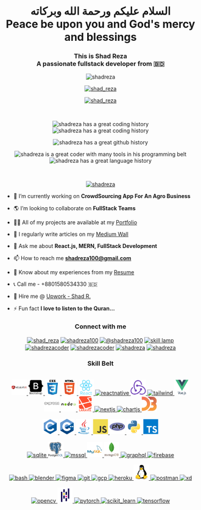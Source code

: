<h1 align="center">
<span>السلام عليكم ورحمة الله وبركاته</span>
<br/>
<span>Peace be upon you and God's mercy and blessings</span>
</h1>

<h3 align="center">
<span>This is Shad Reza</span>
<br/>
<span>A passionate fullstack developer from 🇧🇩</span>
</h3>

<p align="center"> <img src="https://komarev.com/ghpvc/?username=shadreza&label=Profile%20views%20since%20Sep%2027%202023&color=0e75b6&style=flat" alt="shadreza" /> </p>
<p align="center"> <a href="https://wakatime.com/@fa5aec1d-8d9b-46d9-b1be-321ce433709e" target="blank"><img src="https://wakatime.com/badge/user/fa5aec1d-8d9b-46d9-b1be-321ce433709e.svg" alt="shad_reza" /></a> </p>
<p align="center"><a href="https://twitter.com/shad_reza" target="blank"><img src="https://img.shields.io/twitter/follow/shad_reza?logo=twitter&style=for-the-badge" alt="shad_reza" /></a></p>

<br/>

<p align="center">
  <img src="https://github-readme-streak-stats.herokuapp.com/?user=shadreza&theme=dracula" alt="shadreza has a great coding history" />
  <img src="https://github-readme-stats.vercel.app/api?username=shadreza&rank_icon=github&theme=moltack" alt="shadreza has a great coding history" /></p>
<p align="center">
  <img src="http://github-profile-summary-cards.vercel.app/api/cards/profile-details?username=shadreza&theme=moltack" alt="shadreza has a great github history"/>
</p>
<p align="center">
  <img src="https://github-readme-stats.vercel.app/api/top-langs?username=shadreza&langs_count=10&show_icons=true&locale=en&layout=compact&theme=moltack" alt="shadreza is a great coder with many tools in his programming belt"/>
  <img src="http://github-profile-summary-cards.vercel.app/api/cards/most-commit-language?username=shadreza&theme=moltack" alt="shadreza has a great language history"/>
</p>

<br/>

<p align="center"><a href="https://github.com/ryo-ma/github-profile-trophy"><img src="https://github-profile-trophy.vercel.app/?username=shadreza" alt="shadreza" /></a></p>

- 🔭 I’m currently working on **CrowdSourcing App For An Agro Business**

- 🌎 I’m looking to collaborate on **FullStack Teams**

- 👨‍💻 All of my projects are available at my [Portfolio](https://shadreza-portfolio-shadreza.vercel.app/)

- 📝 I regularly write articles on my [Medium Wall](https://medium.com/@shadreza100)

- 💬 Ask me about **React.js, MERN, FullStack Development**

- 📫 How to reach me **shadreza100@gmail.com**

- 📄 Know about my experiences from my [Resume](https://drive.google.com/file/d/1mMuG3Gwh-UpvWjhlpPG-_aua2G36N-uk/view)

- 📞 Call me - +8801580534330 🇧🇩

- 🤝 Hire me @ [Upwork - Shad R.](https://www.upwork.com/freelancers/~01394217970c69bef5)

- ⚡ Fun fact **I love to listen to the Quran...**

<h3 align="center">Connect with me</h3>
<p align="center">
<a href="https://twitter.com/shad_reza" target="blank"><img align="center" src="https://raw.githubusercontent.com/rahuldkjain/github-profile-readme-generator/master/src/images/icons/Social/twitter.svg" alt="shad_reza" height="30" width="40" /></a>
<a href="https://linkedin.com/in/shadreza100" target="blank"><img align="center" src="https://raw.githubusercontent.com/rahuldkjain/github-profile-readme-generator/master/src/images/icons/Social/linked-in-alt.svg" alt="shadreza100" height="30" width="40" /></a>
<a href="https://medium.com/@shadreza100" target="blank"><img align="center" src="https://raw.githubusercontent.com/rahuldkjain/github-profile-readme-generator/master/src/images/icons/Social/medium.svg" alt="@shadreza100" height="30" width="40" /></a>
<a href="https://www.youtube.com/@skilllamp" target="blank"><img align="center" src="https://raw.githubusercontent.com/rahuldkjain/github-profile-readme-generator/master/src/images/icons/Social/youtube.svg" alt="skill lamp" height="30" width="40" /></a>
<a href="https://www.codechef.com/users/shadrezacoder" target="blank"><img align="center" src="https://cdn.jsdelivr.net/npm/simple-icons@3.1.0/icons/codechef.svg" alt="shadrezacoder" height="30" width="40" /></a>
<a href="https://www.hackerrank.com/shadrezacoder" target="blank"><img align="center" src="https://raw.githubusercontent.com/rahuldkjain/github-profile-readme-generator/master/src/images/icons/Social/hackerrank.svg" alt="shadrezacoder" height="30" width="40" /></a>
<a href="https://codeforces.com/profile/shadreza" target="blank"><img align="center" src="https://raw.githubusercontent.com/rahuldkjain/github-profile-readme-generator/master/src/images/icons/Social/codeforces.svg" alt="shadreza" height="30" width="40" /></a>
<a href="https://www.leetcode.com/shadreza" target="blank"><img align="center" src="https://raw.githubusercontent.com/rahuldkjain/github-profile-readme-generator/master/src/images/icons/Social/leet-code.svg" alt="shadreza" height="30" width="40" /></a>
</p>


<h3 align="center">Skill Belt</h3>
<p align="center">
<!-- <br/> -->
<!-- <strong>Frontend</strong> -->
<br/>
<a href="https://angular.io" target="_blank" rel="noreferrer"> <img
src="https://raw.githubusercontent.com/devicons/devicon/master/icons/angularjs/angularjs-original-wordmark.svg"
alt="angularjs" width="40" height="40" /> </a><a href="https://getbootstrap.com" target="_blank" rel="noreferrer"> <img
src="https://raw.githubusercontent.com/devicons/devicon/master/icons/bootstrap/bootstrap-plain-wordmark.svg"
alt="bootstrap" width="40" height="40" /> </a><a href="https://www.w3schools.com/css/" target="_blank" rel="noreferrer"> <img
src="https://raw.githubusercontent.com/devicons/devicon/master/icons/css3/css3-original-wordmark.svg"
alt="css3" width="40" height="40" /> </a><a href="https://www.w3.org/html/" target="_blank" rel="noreferrer"> <img
src="https://raw.githubusercontent.com/devicons/devicon/master/icons/html5/html5-original-wordmark.svg"
alt="html5" width="40" height="40" /> </a><a href="https://reactjs.org/" target="_blank" rel="noreferrer"> <img
src="https://raw.githubusercontent.com/devicons/devicon/master/icons/react/react-original-wordmark.svg"
alt="react" width="40" height="40" /> </a><a href="https://reactnative.dev/" target="_blank" rel="noreferrer"> <img
src="https://reactnative.dev/img/header_logo.svg" alt="reactnative" width="40" height="40" /> </a><a href="https://redux.js.org" target="_blank" rel="noreferrer"> <img
src="https://raw.githubusercontent.com/devicons/devicon/master/icons/redux/redux-original.svg" alt="redux"
width="40" height="40" /> </a><a href="https://tailwindcss.com/" target="_blank" rel="noreferrer"> <img
src="https://www.vectorlogo.zone/logos/tailwindcss/tailwindcss-icon.svg" alt="tailwind" width="40"
height="40" /> </a><a href="https://vuejs.org/" target="_blank" rel="noreferrer"> <img
src="https://raw.githubusercontent.com/devicons/devicon/master/icons/vuejs/vuejs-original-wordmark.svg"
alt="vuejs" width="40" height="40" /> </a><a href="https://expressjs.com" target="_blank" rel="noreferrer"> <img
src="https://raw.githubusercontent.com/devicons/devicon/master/icons/express/express-original-wordmark.svg"
alt="express" width="40" height="40" /> </a><a href="https://nodejs.org" target="_blank" rel="noreferrer"> <img
src="https://raw.githubusercontent.com/devicons/devicon/master/icons/nodejs/nodejs-original-wordmark.svg"
alt="nodejs" width="40" height="40" /> </a><a href="https://laravel.com/" target="_blank" rel="noreferrer"> <img
src="https://raw.githubusercontent.com/devicons/devicon/master/icons/laravel/laravel-plain-wordmark.svg"
alt="laravel" width="40" height="40" /> </a><a href="https://nextjs.org/" target="_blank" rel="noreferrer"> <img
src="https://cdn.worldvectorlogo.com/logos/nextjs-2.svg" alt="nextjs" width="40" height="40" /> </a><a href="https://www.chartjs.org" target="_blank" rel="noreferrer"> <img src="https://www.chartjs.org/media/logo-title.svg" alt="chartjs" width="40" height="40" /> </a><a href="https://d3js.org/" target="_blank" rel="noreferrer"> <img
src="https://raw.githubusercontent.com/devicons/devicon/master/icons/d3js/d3js-original.svg" alt="d3js"
width="40" height="40" /> </a><br />
<!-- <br/> -->
<!-- <strong>Backend</strong> -->
<!-- <br/ -->
<!-- <br/> -->
<!-- <strong>Data Visualisation</strong> -->
<!-- <br/> -->
<!-- <br/> -->
<!-- <strong>Programming Languages</strong> -->
<br/>
<a href="https://www.cprogramming.com/" target="_blank" rel="noreferrer"> <img
src="https://raw.githubusercontent.com/devicons/devicon/master/icons/c/c-original.svg" alt="c" width="40"
height="40" /> </a><a href="https://www.w3schools.com/cpp/" target="_blank" rel="noreferrer"> <img
src="https://raw.githubusercontent.com/devicons/devicon/master/icons/cplusplus/cplusplus-original.svg"
alt="cplusplus" width="40" height="40" /> </a><a href="https://www.java.com" target="_blank" rel="noreferrer"> <img
src="https://raw.githubusercontent.com/devicons/devicon/master/icons/java/java-original.svg" alt="java"
width="40" height="40" /> </a><a href="https://developer.mozilla.org/en-US/docs/Web/JavaScript" target="_blank" rel="noreferrer"> <img
src="https://raw.githubusercontent.com/devicons/devicon/master/icons/javascript/javascript-original.svg"
alt="javascript" width="40" height="40" /> </a><a href="https://www.php.net" target="_blank"
rel="noreferrer">
<img src="https://raw.githubusercontent.com/devicons/devicon/master/icons/php/php-original.svg" alt="php"
width="40" height="40" /> </a><a href="https://www.python.org" target="_blank" rel="noreferrer"> <img
src="https://raw.githubusercontent.com/devicons/devicon/master/icons/python/python-original.svg"
alt="python" width="40" height="40" /> </a><a href="https://www.typescriptlang.org/" target="_blank" rel="noreferrer"> <img
src="https://raw.githubusercontent.com/devicons/devicon/master/icons/typescript/typescript-original.svg"
alt="typescript" width="40" height="40" /> </a><br />
<!-- <br/> -->
<!-- <strong>Database</strong> -->
<br/>
<a href="https://www.sqlite.org/" target="_blank" rel="noreferrer"> <img
src="https://www.vectorlogo.zone/logos/sqlite/sqlite-icon.svg" alt="sqlite" width="40" height="40" /> </a><a href="https://www.postgresql.org" target="_blank" rel="noreferrer"> <img
src="https://raw.githubusercontent.com/devicons/devicon/master/icons/postgresql/postgresql-original-wordmark.svg"
alt="postgresql" width="40" height="40" /> </a><a href="https://www.microsoft.com/en-us/sql-server" target="_blank" rel="noreferrer"> <img
src="https://www.svgrepo.com/show/303229/microsoft-sql-server-logo.svg" alt="mssql" width="40"
height="40" />
</a><a href="https://www.mysql.com/" target="_blank" rel="noreferrer"> <img
src="https://raw.githubusercontent.com/devicons/devicon/master/icons/mysql/mysql-original-wordmark.svg"
alt="mysql" width="40" height="40" /> </a><a href="https://www.mongodb.com/" target="_blank" rel="noreferrer"> <img
src="https://raw.githubusercontent.com/devicons/devicon/master/icons/mongodb/mongodb-original-wordmark.svg"
alt="mongodb" width="40" height="40" /> </a><a href="https://graphql.org" target="_blank" rel="noreferrer"> <img
src="https://www.vectorlogo.zone/logos/graphql/graphql-icon.svg" alt="graphql" width="40" height="40" />
</a><a href="https://firebase.google.com/" target="_blank" rel="noreferrer"> <img
src="https://www.vectorlogo.zone/logos/firebase/firebase-icon.svg" alt="firebase" width="40" height="40" />
</a><br />
<!-- <br/> -->
<!-- <strong>Tools</strong> -->
<br/>
<a href="https://www.gnu.org/software/bash/" target="_blank" rel="noreferrer"> <img
src="https://www.vectorlogo.zone/logos/gnu_bash/gnu_bash-icon.svg" alt="bash" width="40" height="40" /> </a><a href="https://www.blender.org/" target="_blank" rel="noreferrer"> <img
src="https://download.blender.org/branding/community/blender_community_badge_white.svg" alt="blender"
width="40" height="40" /> </a><a href="https://www.figma.com/" target="_blank" rel="noreferrer"> <img
src="https://www.vectorlogo.zone/logos/figma/figma-icon.svg" alt="figma" width="40" height="40" /> </a>
<a href="https://git-scm.com/" target="_blank" rel="noreferrer"> <img
src="https://www.vectorlogo.zone/logos/git-scm/git-scm-icon.svg" alt="git" width="40" height="40" /> </a><a href="https://cloud.google.com" target="_blank" rel="noreferrer"> <img
src="https://www.vectorlogo.zone/logos/google_cloud/google_cloud-icon.svg" alt="gcp" width="40"
height="40" />
</a><a href="https://heroku.com" target="_blank" rel="noreferrer"> <img
src="https://www.vectorlogo.zone/logos/heroku/heroku-icon.svg" alt="heroku" width="40" height="40" /> </a><a href="https://www.linux.org/" target="_blank" rel="noreferrer"> <img
src="https://raw.githubusercontent.com/devicons/devicon/master/icons/linux/linux-original.svg" alt="linux"
width="40" height="40" /> </a><a href="https://postman.com" target="_blank" rel="noreferrer"> <img
src="https://www.vectorlogo.zone/logos/getpostman/getpostman-icon.svg" alt="postman" width="40"
height="40" />
</a><a href="https://www.adobe.com/products/xd.html" target="_blank" rel="noreferrer"> <img
src="https://cdn.worldvectorlogo.com/logos/adobe-xd.svg" alt="xd" width="40" height="40" /> </a><br />
<!-- <br/> -->
<!-- <strong>AI & ML</strong> -->
<br/>
<a href="https://opencv.org/" target="_blank" rel="noreferrer"> <img
src="https://www.vectorlogo.zone/logos/opencv/opencv-icon.svg" alt="opencv" width="40" height="40" /> </a><a href="https://pandas.pydata.org/" target="_blank" rel="noreferrer"> <img
src="https://raw.githubusercontent.com/devicons/devicon/2ae2a900d2f041da66e950e4d48052658d850630/icons/pandas/pandas-original.svg"
alt="pandas" width="40" height="40" /> </a><a href="https://pytorch.org/" target="_blank" rel="noreferrer"> <img
src="https://www.vectorlogo.zone/logos/pytorch/pytorch-icon.svg" alt="pytorch" width="40" height="40" />
</a><a href="https://scikit-learn.org/" target="_blank" rel="noreferrer"> <img
src="https://upload.wikimedia.org/wikipedia/commons/0/05/Scikit_learn_logo_small.svg" alt="scikit_learn"
width="40" height="40" /> </a><a href="https://www.tensorflow.org" target="_blank" rel="noreferrer"> <img
src="https://www.vectorlogo.zone/logos/tensorflow/tensorflow-icon.svg" alt="tensorflow" width="40"
height="40" /> </a></p>
